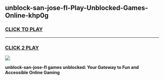 
## unblock-san-jose-fl-Play-Unblocked-Games-Online-khp0g
<h3>
<a href="https://premium76.site?title=unblock-san-jose-fl&ref=25A">CLICK TO PLAY</a></h3>
<hr>

<h3>
<a href="https://premium76.site?title=unblock-san-jose-fl&ref=25A">CLICK 2 PLAY</a>
  
</h3>

<a href="https://premium76.site?title=unblock-san-jose-fl&ref=25A"><img src="https://clearcache.store/games.png"></a>


**unblock-san-jose-fl games unblocked: Your Gateway to Fun and Accessible Online Gaming**
